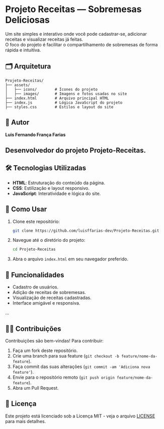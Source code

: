# Projeto Receitas — Sobremesas Deliciosas

Um site simples e interativo onde você pode cadastrar-se, adicionar receitas e visualizar receitas já feitas.  
O foco do projeto é facilitar o compartilhamento de sobremesas de forma rápida e intuitiva.

## 🗂 Arquitetura

```
Projeto-Receitas/
├── assets/
│   ├── icons/        # Ícones do projeto
│   ├── images/       # Imagens e fotos usadas no site
├── index.html        # Arquivo principal HTML
├── index.js          # Lógica JavaScript do projeto
├── styles.css        # Estilos e layout do site
```
## 👤 Autor

**Luis Fernando França Farias**

Desenvolvedor do projeto **Projeto-Receitas**.
---

## 🛠 Tecnologias Utilizadas

- **HTML**: Estruturação do conteúdo da página.
- **CSS**: Estilização e layout responsivo.
- **JavaScript**: Interatividade e lógica do site.

## 🚀 Como Usar

1. Clone este repositório:
   ```bash
   git clone https://github.com/luisffarias-dev/Projeto-Receitas.git
   ```

2. Navegue até o diretório do projeto:
   ```bash
   cd Projeto-Receitas
   ```

3. Abra o arquivo `index.html` em seu navegador preferido.

## 📌 Funcionalidades

- Cadastro de usuários.
- Adição de receitas de sobremesas.
- Visualização de receitas cadastradas.
- Interface amigável e responsiva.

...

## 🧑‍💻 Contribuições

Contribuições são bem-vindas! Para contribuir:

1. Faça um fork deste repositório.
2. Crie uma branch para sua feature (`git checkout -b feature/nome-da-feature`).
3. Faça commit das suas alterações (`git commit -am 'Adiciona nova feature'`).
4. Envie para o repositório remoto (`git push origin feature/nome-da-feature`).
5. Abra um Pull Request.

## 📄 Licença

Este projeto está licenciado sob a Licença MIT - veja o arquivo [LICENSE](LICENSE) para mais detalhes.
